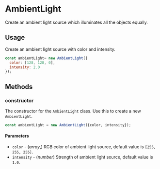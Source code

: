 # AmbientLight

Create an ambient light source which illuminates all the objects equally.


## Usage

Create an ambient light source with color and intensity.
```js
const ambientLight= new AmbientLight({
  color: [128, 128, 0],
  intensity: 2.0
});
```

## Methods

### constructor

The constructor for the `AmbientLight` class. Use this to create a new `AmbientLight`.

```js
const ambientLight = new AmbientLight({color, intensity});
```
#### Parameters

* `color` - (*array*,)  RGB color of ambient light source, default value is `[255, 255, 255]`.
* `intensity` - (*number*) Strength of ambient light source, default value is `1.0`.

